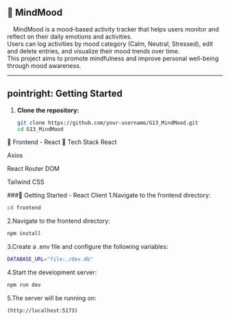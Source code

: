 ## :brain: MindMood  
&emsp;MindMood is a mood-based activity tracker that helps users monitor and reflect on their daily emotions and activities.  
Users can log activities by mood category (Calm, Neutral, Stressed), edit and delete entries, and visualize their mood trends over time.  
This project aims to promote mindfulness and improve personal well-being through mood awareness.

---

## pointright: Getting Started

1. **Clone the repository:**  
   ```bash
   git clone https://github.com/your-username/G13_MindMood.git
   cd G13_MindMood

:hammer: Frontend - React
:wrench: Tech Stack
React

Axios

React Router DOM

Tailwind CSS

###:rocket: Getting Started - React Client
1.Navigate to the frontend directory:
 ```bash
cd frontend
   ```
2.Navigate to the frontend directory:
 ```bash
npm install
   ```
3.Create a .env file and configure the following variables:
 ```bash
DATABASE_URL="file:./dev.db"
 ```
4.Start the development server:
 ```bash
npm run dev
 ```
5.The server will be running on:
 ```bash
(http://localhost:5173)
 ```
